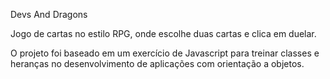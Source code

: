 Devs And Dragons 

Jogo de cartas no estilo RPG, onde escolhe duas cartas e clica em duelar.

O projeto foi baseado em um exercício de Javascript para treinar classes e heranças no desenvolvimento de aplicações com orientação a objetos.

